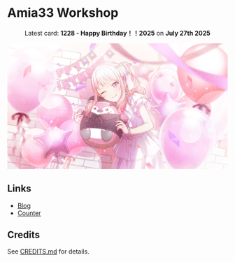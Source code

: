 # Amia33 Workshop

<p align="center">
    Latest card: <b>1228 - Happy Birthday！！2025</b> on <b>July 27th 2025</b>
</p>
<p align="center">
    <img src="images/banner.jpg" alt="「ボクの気が済むまで付き合ってもらうよ」">
</p>

## Links

- [Blog](https://amia.work)
- [Counter](https://counter.amia.work)

## Credits

See [CREDITS.md](CREDITS.md) for details.
